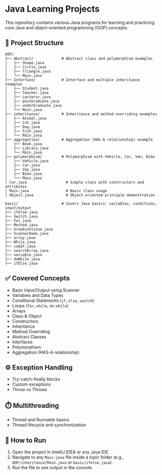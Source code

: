 # Java Learning Projects

This repository contains various Java programs for learning and practicing core Java and object-oriented programming (OOP) concepts.

## 📁 Project Structure

```
OOP/
├── Abstract/             # Abstract class and polymorphism examples
│   ├── Shape.java
│   ├── Circle.java
│   ├── Triangle.java
│   └── Main.java
├── Interface/            # Interface and multiple inheritance examples
│   ├── Student.java
│   ├── Teacher.java
│   ├── Lecterur.java
│   ├── postGraduate.java
│   ├── underGraduate.java
│   └── Main.java
├── inheritance/          # Inheritance and method overriding examples
│   ├── Animal.java
│   ├── Cat.java
│   ├── Dog.java
│   ├── Fish.java
│   └── Main.java
├── aggregation/          # Aggregation (HAS-A relationship) example
│   ├── Book.java
│   ├── Library.java
│   └── Main.java
├── polymorphism/         # Polymorphism with Vehicle, Car, Van, Bike
│   ├── Vehicle.java
│   ├── Car.java
│   ├── Van.java
│   ├── Bike.java
│   └── Main.java
│ Car.java                  # Simple class with constructors and attributes
│ Main.java                 # Basic class usage
│ Object.java               # Object-oriented principle demonstration

basic/                    # Covers Java basics: variables, conditions, input/output
├── ifelse.java
├── Switch.java
├── For.java
├── Method.java
├── breakcontinue.java
├── ScannerDemo.java
├── array.java
├── While.java
├── comIF.java
├── searchArray.java
├── variable.java
├── doWhile.java
├── ifElse.java

```

## ✅ Covered Concepts

- Basic Input/Output using Scanner
- Variables and Data Types
- Conditional Statements (`if`, `else`, `switch`)
- Loops (`for`, `while`, `do-while`)
- Arrays
- Class & Object
- Constructors
- Inheritance
- Method Overriding
- Abstract Classes
- Interfaces
- Polymorphism
- Aggregation (HAS-A relationship)

## ⚙️ Exception Handling

- Try-catch-finally blocks
- Custom exceptions
- Throw vs Throws

## ⏱️ Multithreading

- Thread and Runnable basics
- Thread lifecycle and synchronization

## 🚀 How to Run

1. Open the project in IntelliJ IDEA or any Java IDE.
2. Navigate to any `Main.java` file inside a topic folder (e.g., `OOP/inheritance/Main.java` or `basic/ifelse.java`).
3. Run the file to see output in the console.
